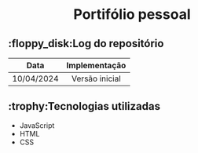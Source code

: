 <h1 align="center">Portifólio pessoal</h1>

<h2>:floppy_disk:Log do repositório</h2>

| Data | Implementação |
|  :---:  |  :---:  |
| 10/04/2024 | Versão inicial |

<h2>:trophy:Tecnologias utilizadas</h2>
<ul>
  <li>JavaScript</li>
  <li>HTML</li>
  <li>CSS</li>
</ul>
